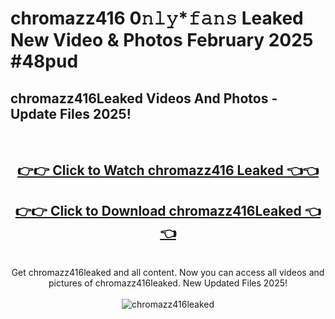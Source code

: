 # chromazz416 0𝚗𝚕𝚢*𝚏𝚊𝚗𝚜 Leaked New Video & Photos February 2025 #48pud

<h2>chromazz416Leaked Videos And Photos - Update Files 2025!</h2>
<br>
<div align="center">
<h2><a href="https://mediaupload.pro?title=chromazz416&ref=11F" rel="nofollow">👉👉 Click to Watch chromazz416 Leaked 👈👈</a></h2>
<h2><a href="https://mediaupload.pro?title=chromazz416&ref=11F" rel="nofollow">👉👉 Click to Download chromazz416Leaked 👈👈</a></h2>
<br>
Get chromazz416leaked and all content. Now you can access all videos and pictures of chromazz416leaked. New Updated Files 2025!
<br>
<br>
<a href="https://mediaupload.pro?title=chromazz416&ref=11F" rel="nofollow" data-target="animated-image.originalLink"><img src="https://i.ibb.co/Gkj2r4b/banner.png" alt="chromazz416leaked" style="max-width: 100%; display: inline-block;" data-target="animated-image.originalImage"></a>
</div>
<br>

